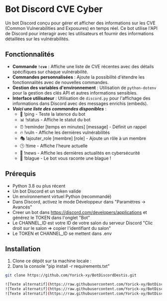 # Bot Discord CVE Cyber

Un bot Discord conçu pour gérer et afficher des informations sur les CVE (Common Vulnerabilities and Exposures) en temps réel. Ce bot utilise l'API de Discord pour interagir avec les utilisateurs et fournir des informations détaillées sur les vulnérabilités.

## Fonctionnalités

- **Commande `!cve`** : Affiche une liste de CVE récentes avec des détails spécifiques sur chaque vulnérabilité.
- **Commandes personnalisées** : Ajoute la possibilité d'étendre les fonctionnalités avec de nouvelles commandes.
- **Gestion des variables d'environnement** : Utilisation de `python-dotenv` pour la gestion des clés API et autres informations sensibles.
- **Interface utilisateur** : Utilisation de `discord.py` pour l'affichage des informations dans Discord avec des messages enrichis (embeds).
- ***Voici une liste des commandes disponibles*** :
    - 🏓 !ping - Teste la latence du bot
    - 📊 !status - Affiche le statut du bot
    - ⏰ !reminder [temps en minutes] [message] - Définit un rappel
    - 🔥 !vuln - Affiche les dernières vulnérabilités
    - 🎭 !ajouter_role [membre] [role] - Ajoute un rôle à un membre
    - 🕒 !time - Affiche l'heure actuelle
    - 🔐 !news - Affiche les dernières actualités en cybersécurité
    - 🤡 !blague - Le bot vous raconte une blague !

## Prérequis

- Python 3.8 ou plus récent
- Un bot Discord et un token valide
- Un environnement virtuel Python (recommandé)
- Dans Discord, activez le mode Développeur dans "Paramètres -> Avancés"
- Creer un bot dans https://discord.com/developers/applications et générez le TOKEN dans l'onglet "Bot"
- Le CHANNEL_ID est votre ID de votre salon du serveur Discord "Clic droit sur le salon => copier l'identifiant du salon"
- Le TOKEN et CHANNEL_ID se mettent dans .env

## Installation

1. Clone ce dépôt sur ta machine locale :
2. Dans la console "pip install -r requirements.txt"

```bash
git clone https://github.com/Yorick-xy/BotDiscordDestis.git

![Texte alternatif](https://raw.githubusercontent.com/Yorick-xy/BotDiscordDestis/main/img/news.png)
![Texte alternatif](https://raw.githubusercontent.com/Yorick-xy/BotDiscordDestis/main/img/cve.png)
![Texte alternatif](https://raw.githubusercontent.com/Yorick-xy/BotDiscordDestis/main/img/joke.png)